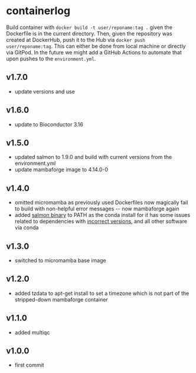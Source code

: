 # containerlog

Build container with `docker build -t user/reponame:tag .` given the Dockerfile is in the current directory. Then, given the repository was created at DockerHub, push it to the Hub via `docker push user/reponame:tag`. This can either be done from local machine or directly via GitPod. In the future we might add a GitHub Actions to automate that upon pushes to the `environment.yml`.

## v1.7.0
- update versions and use 

## v1.6.0
- update to Bioconductor 3.16

## v1.5.0
- updated salmon to 1.9.0 and build with current versions from the environment.yml
- update mambaforge image to 4.14.0-0

## v1.4.0
- omitted micromamba as previously used Dockerfiles now magically fail to build with non-helpful error messages -- now mambaforge again
- added [salmon binary](https://github.com/COMBINE-lab/salmon/releases/tag/v1.6.0) to PATH as the conda install for it has some issues related to dependencies with [incorrect versions](https://twitter.com/dpryan79/status/1368116490801717251?s=19), and all other software via conda
## v1.3.0
- switched to micromamba base image

## v1.2.0
- added tzdata to apt-get install to set a timezone which is not part of the stripped-down mambaforge container

## v1.1.0
- added multiqc

## v1.0.0
- first commit

